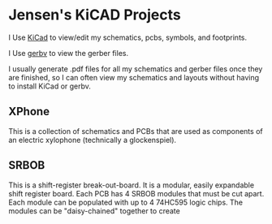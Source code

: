 # Jensen's KiCAD Projects
I Use [KiCad](http://kicad-pcb.org/) to view/edit my schematics, pcbs, symbols, and footprints.

I Use [gerbv](http://gerbv.geda-project.org/) to view the gerber files.

I usually generate .pdf files for all my schematics and gerber files once they are finished, so I can often view my schematics and layouts without having to install KiCad or gerbv.

## XPhone
This is a collection of schematics and PCBs that are used as components of an electric xylophone (technically a glockenspiel).

## SRBOB
This is a shift-register break-out-board. It is a modular, easily expandable shift register board. Each PCB has 4 SRBOB modules that must be cut apart. Each module can be populated with up to 4 74HC595 logic chips. The modules can be "daisy-chained" together to create 
